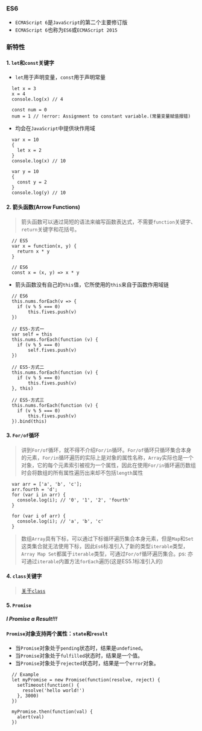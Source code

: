 ### **ES6**
- `ECMAScript 6`是`JavaScript`的第二个主要修订版
- `ECMAScript 6`也称为`ES6`或`ECMAScript 2015`
### **新特性**
#### 1. `let`和`const`关键字
- `let`用于声明变量，`const`用于声明常量
```
  let x = 3
  x = 4
  console.log(x) // 4

  const num = 0
  num = 1 // !error: Assignment to constant variable.(常量变量赋值报错)
```
- 均会在`JavaScript`中提供块作用域
```
  var x = 10
  {
    let x = 2
  }
  console.log(x) // 10
  
  var y = 10
  {
    const y = 2
  }
  console.log(y) // 10
```

#### 2. 箭头函数(Arrow Functions)
> 箭头函数可以通过简短的语法来编写函数表达式，不需要`function`关键字、`return`关键字和花括号。
```
  // ES5
  var x = function(x, y) {
    return x * y
  }

  // ES6
  const x = (x, y) => x * y
```
- 箭头函数没有自己的`this`值，它所使用的`this`来自于函数作用域链
```
  // ES6
  this.nums.forEach(v => {
    if (v % 5 === 0)
        this.fives.push(v)
  })

  // ES5-方式一
  var self = this
  this.nums.forEach(function (v) {
    if (v % 5 === 0)
        self.fives.push(v)
  })

  // ES5-方式二
  this.nums.forEach(function (v) {
    if (v % 5 === 0)
        this.fives.push(v)
  }, this)

  // ES5-方式三
  this.nums.forEach(function (v) {
    if (v % 5 === 0)
        this.fives.push(v)
  }).bind(this)
```

#### 3. `For/of`循环
> 讲到`For/of`循环，就不得不介绍`For/in`循环。`For/of`循环只循环集合本身的元素，`For/in`循环遍历的实际上是对象的属性名称，`Array`实际也是一个对象，它的每个元素索引被视为一个属性，因此在使用`For/in`循环遍历数组时会将数组的所有属性遍历出来却不包括`length`属性
```
  var arr = ['a', 'b', 'c'];
  arr.fourth = 'd';
  for (var i in arr) {
    console.log(i); // '0', '1', '2', 'fourth'
  }

  for (var i of arr) {
    console.log(i); // 'a', 'b', 'c'
  }
```
> 数组`Array`具有下标，可以通过下标循环遍历集合本身元素，但是`Map`和`Set`这类集合就无法使用下标，因此`Es6`标准引入了新的类型`iterable`类型，`Array Map Set`都属于`iterable`类型，可通过`For/of`循环遍历集合。ps: 亦可通过`iterable`内置方法`forEach`遍历(这是ES5.1标准引入的)

#### 4. `class`关键字
> [关于`class`](https://juejin.cn/post/6945257821986357261)

#### 5. `Promise`
#### ***I Promise a Result!!!***
#### `Promise`对象支持两个属性：`state`和`result`
- 当`Promise`对象处于`pending`状态时，结果是`undefined`。
- 当`Promise`对象处于`fulfilled`状态时，结果是一个值。
- 当`Promise`对象处于`rejected`状态时，结果是一个`error`对象。
```
  // Example
  let myPromise = new Promise(function(resolve, reject) {
    setTimeout(function() {
      resolve('hello world!')
    }, 3000)
  })

  myPromise.then(function(val) {
    alert(val)
  })
```